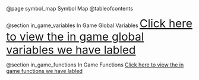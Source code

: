 @page symbol_map Symbol Map
@tableofcontents

@section in_game_variables In Game Global Variables
<span style="font-size:30px;"> [Click here to view the in game global variables we have labled](globals_vars.html)

@section in_game_functions In Game Functions
[Click here to view the in game functions we have labled](globals_func.html)
